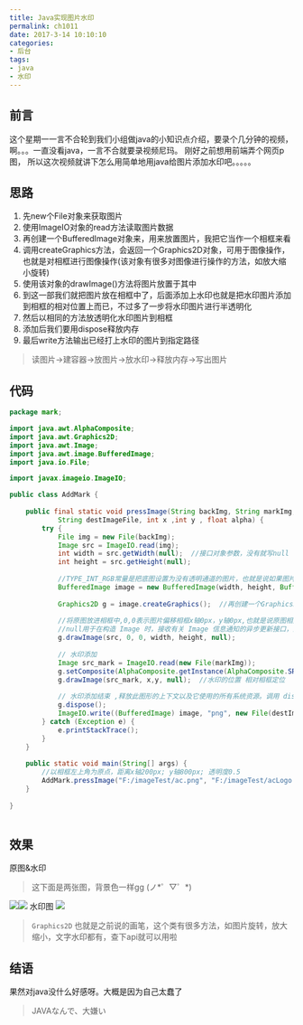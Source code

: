 ```yaml
---
title: Java实现图片水印
permalink: ch1011
date: 2017-3-14 10:10:10
categories:
- 后台
tags:
- java
- 水印 
---
```


## 前言
这个星期一一言不合轮到我们小组做java的小知识点介绍，要录个几分钟的视频，
啊。。。一直没看java，一言不合就要录视频尼玛。
刚好之前想用前端弄个网页p图，
所以这次视频就讲下怎么用简单地用java给图片添加水印吧。。。。。

## 思路
1. 先new个File对象来获取图片
2. 使用ImageIO对象的read方法读取图片数据
3. 再创建一个BufferedImage对象来，用来放置图片，我把它当作一个相框来看
4. 调用createGraphics方法，会返回一个Graphics2D对象，可用于图像操作，也就是对相框进行图像操作(该对象有很多对图像进行操作的方法，如放大缩小旋转)
5. 使用该对象的drawImage()方法将图片放置于其中
6. 到这一部我们就把图片放在相框中了，后面添加上水印也就是把水印图片添加到相框的相对位置上而已，不过多了一步将水印图片进行半透明化
7. 然后以相同的方法放透明化水印图片到相框
8. 添加后我们要用dispose释放内存
9. 最后write方法输出已经打上水印的图片到指定路径
> 读图片->建容器->放图片->放水印->释放内存->写出图片

## 代码
```java
package mark;

import java.awt.AlphaComposite;
import java.awt.Graphics2D;
import java.awt.Image;
import java.awt.image.BufferedImage;
import java.io.File;

import javax.imageio.ImageIO;

public class AddMark {  
   
    public final static void pressImage(String backImg, String markImg,  
            String destImageFile, int x ,int y , float alpha) {  
        try {  
            File img = new File(backImg);  
            Image src = ImageIO.read(img);  
            int width = src.getWidth(null);  //接口对象参数，没有就写null
            int height = src.getHeight(null);
            
            //TYPE_INT_RGB常量是把底图设置为没有透明通道的图片，也就是说如果图片是半透明图片的话，会被透明部分会被填充
            BufferedImage image = new BufferedImage(width, height, BufferedImage.TYPE_INT_RGB);  
            
            Graphics2D g = image.createGraphics();  //再创建一个Graphics2D对象，可以对图片图形或者颜色之类进行操作，相当于有一支画笔
            
            //将原图放进相框中,0,0表示图片偏移相框x轴0px，y轴0px,也就是说原图相对相框位置不改变
            //null用于在构造 Image 时，接收有关 Image 信息通知的异步更新接口，没有就写null
            g.drawImage(src, 0, 0, width, height, null);    
           
            // 水印添加
            Image src_mark = ImageIO.read(new File(markImg));
            g.setComposite(AlphaComposite.getInstance(AlphaComposite.SRC_ATOP, alpha));    //设置透明度
            g.drawImage(src_mark, x,y, null);  //水印的位置 相对相框定位
            
            // 水印添加结束 ,释放此图形的上下文以及它使用的所有系统资源。调用 dispose 之后，就不能再使用 Graphics 对象。
            g.dispose();  
            ImageIO.write((BufferedImage) image, "png", new File(destImageFile));    //将缓存的图片对象写入到指定位置
        } catch (Exception e) {  
            e.printStackTrace();  
        }  
    }  
    
    public static void main(String[] args) {  
    	//以相框左上角为原点，距离x轴200px; y轴800px; 透明度0.5
        AddMark.pressImage("F:/imageTest/ac.png", "F:/imageTest/acLogo.png", "F:/imageTest/ac111.png", 200, 800, 0.5f);
    }     
  
}  
  

```
## 效果
原图&水印
> 这下面是两张图，背景色一样gg (ノ*゜▽゜*)

![](http://oksbjk6b9.bkt.clouddn.com/ac.png)![](http://oksbjk6b9.bkt.clouddn.com/acLogo.png)
水印图
![](http://oksbjk6b9.bkt.clouddn.com/ac111.png)

>`Graphics2D` 也就是之前说的画笔，这个类有很多方法，如图片旋转，放大缩小，文字水印都有，查下api就可以用啦

## 结语
果然对java没什么好感呀。大概是因为自己太蠢了

> JAVAなんで、大嫌い
